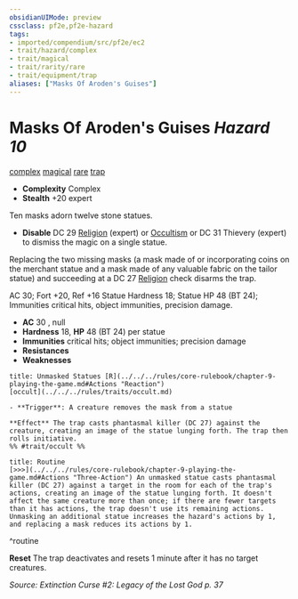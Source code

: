 ```yaml
---
obsidianUIMode: preview
cssclass: pf2e,pf2e-hazard
tags:
- imported/compendium/src/pf2e/ec2
- trait/hazard/complex
- trait/magical
- trait/rarity/rare
- trait/equipment/trap
aliases: ["Masks Of Aroden's Guises"]
---
```

# Masks Of Aroden's Guises *Hazard 10*  
[complex](complex.md)  [magical](magical.md)  [rare](rare.md)  [trap](trap.md)  

- **Complexity** Complex
- **Stealth** +20 expert  

Ten masks adorn twelve stone statues.

- **Disable** DC 29 [Religion](../../skills.md#Religion) (expert) or [Occultism](../../skills.md#Occultism) or DC 31 Thievery (expert) to dismiss the magic on a single statue.

Replacing the two missing masks (a mask made of or incorporating coins on the merchant statue and a mask made of any valuable fabric on the tailor statue) and succeeding at a DC 27 [Religion](../../skills.md#Religion) check disarms the trap.

AC 30; Fort +20, Ref +16 Statue Hardness 18; Statue HP 48 (BT 24); Immunities critical hits, object immunities, precision damage.  

- **AC** 30 , null
- **Hardness** 18, **HP** 48 (BT 24) per statue
- **Immunities** critical hits; object immunities; precision damage
- **Resistances** 
- **Weaknesses** 
     
```ad-embed-ability
title: Unmasked Statues [R](../../../rules/core-rulebook/chapter-9-playing-the-game.md#Actions "Reaction")
[occult](../../../rules/traits/occult.md)  

- **Trigger**: A creature removes the mask from a statue

**Effect** The trap casts phantasmal killer (DC 27) against the creature, creating an image of the statue lunging forth. The trap then rolls initiative.  
%% #trait/occult %%
```

```ad-pf2-summary
title: Routine
[>>>](../../../rules/core-rulebook/chapter-9-playing-the-game.md#Actions "Three-Action") An unmasked statue casts phantasmal killer (DC 27) against a target in the room for each of the trap's actions, creating an image of the statue lunging forth. It doesn't affect the same creature more than once; if there are fewer targets than it has actions, the trap doesn't use its remaining actions. Unmasking an additional statue increases the hazard's actions by 1, and replacing a mask reduces its actions by 1.
```
^routine

**Reset** The trap deactivates and resets 1 minute after it has no target creatures.  

*Source: Extinction Curse #2: Legacy of the Lost God p. 37*
